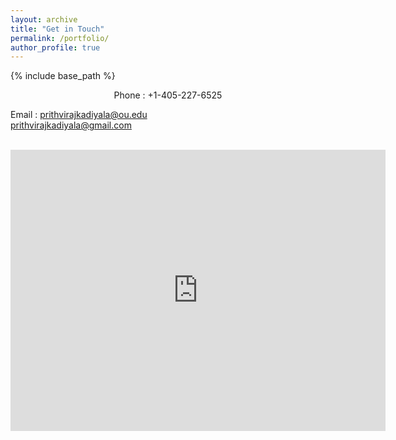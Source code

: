 ```yaml
---
layout: archive
title: "Get in Touch"
permalink: /portfolio/
author_profile: true
---
```


{% include base_path %}
<p align="center">
Phone : +1-405-227-6525
        
Email : prithvirajkadiyala@ou.edu <br> prithvirajkadiyala@gmail.com
<br>
<br>
<iframe src="https://www.google.com/maps/embed?pb=!1m18!1m12!1m3!1d3260.202257703006!2d-97.4288037848999!3d35.20143066374313!2m3!1f0!2f0!3f0!3m2!1i1024!2i768!4f13.1!3m3!1m2!1s0x87b24288a7d8fd7d%3A0x50c2a7395e0d86a0!2s936+Deonne+Cir%2C+Norman%2C+OK+73071!5e0!3m2!1sen!2sus!4v1536095680930" width="600" height="450" frameborder="0" style="border:0" allowfullscreen></iframe>

</p>

